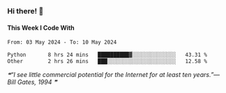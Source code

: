 ### Hi there! 👋

#### This Week I Code With
<!--START_SECTION:waka-->

```txt
From: 03 May 2024 - To: 10 May 2024

Python       8 hrs 24 mins   ██████████▓░░░░░░░░░░░░░░   43.31 %
Other        2 hrs 26 mins   ███░░░░░░░░░░░░░░░░░░░░░░   12.58 %
```

<!--END_SECTION:waka-->

<!--STARTS_HERE_QUOTE_README-->
<i>❝“I see little commercial potential for the Internet for at least ten years.”— Bill Gates, 1994   ❞</i>
<!--ENDS_HERE_QUOTE_README-->
